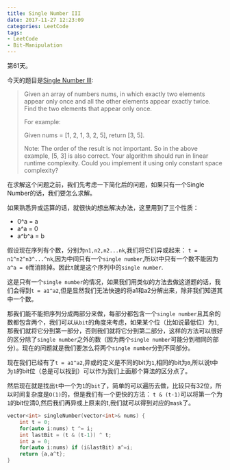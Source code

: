 ```yaml
---
title: Single Number III
date: 2017-11-27 12:23:09
categories: LeetCode
tags:
- LeetCode
- Bit-Manipulation
---
```


第61天。

今天的题目是[Single Number III](https://leetcode.com/problems/single-number-iii/description/):

> Given an array of numbers nums, in which exactly two elements appear only once and all the other elements appear exactly twice. Find the two elements that appear only once.
>
> For example:
>
> Given nums = [1, 2, 1, 3, 2, 5], return [3, 5].
>
> Note:
> The order of the result is not important. So in the above example, [5, 3] is also correct.
> Your algorithm should run in linear runtime complexity. Could you implement it using only constant space complexity?

在求解这个问题之前，我们先考虑一下简化后的问题，如果只有一个Single Number的话，我们要怎么求解。

如果熟悉异或运算的话，就很快的想出解决办法，这里用到了三个性质：

* 0^a = a
* a^a = 0
* a^b^a = b

假设现在序列有个数，分别为`n1,n2,n2...nk`,我们将它们异或起来：
`t = n1^n2^n3^...^nk`,因为中间只有一个`single number`,所以t中只有一个数不能因为`a^a = 0`而消除掉。因此`t`就是这个序列中的`single number`.

这是只有一个`single number`的情况，如果我们用类似的方法去做这道题的话，我们会得到`t = a1^a2`,但是显然我们无法快速的将a1和a2分解出来，除非我们知道其中一个数。

那我们能不能把序列分成两部分来做，每部分都包含一个`single number`且其余的数都包含两个，我们可以从`bit`的角度来考虑，如果某个位（比如说最低位）为`1`,那我们就将它分到第一部分，否则我们就将它分到第二部分，这样的方法可以很好的区分除了`single number`之外的数（因为两个`single number`可能分到相同的部分）。现在的问题就是我们要怎么将两个`single number`分到不同部分。

现在我们已经有了`t = a1^a2`,异或的定义是不同的bit为`1`,相同的bit为`0`,所以说t中为`1`的bit位（总是可以找到）可以作为我们上面那个算法的区分点了。

然后现在就是找出`t`中一个为`1`的`bit`了，简单的可以遍历去做，比较只有32位，所以时间复杂度是`O(1)`的，但是我们有一个更快的方法：
`t & (t-1)`可以将第一个为`1`的bit位清0,然后我们再异或上原来的t,我们就可以得到对应的`mask`了。

```c++
vector<int> singleNumber(vector<int>& nums) {
    int t = 0;
    for(auto i:nums) t ^= i;
    int lastBit = (t & (t-1)) ^ t;
    int a = 0;
    for(auto i:nums) if (i&lastBit) a^=i;
    return {a,a^t};
}
```